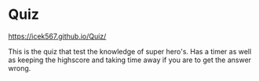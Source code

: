# Quiz

https://icek567.github.io/Quiz/

 This is the quiz that test the knowledge of super hero's. Has a timer as well as 
 keeping the highscore and taking time away if you are to get the answer wrong. 
